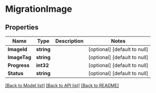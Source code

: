 # MigrationImage

## Properties
Name | Type | Description | Notes
------------ | ------------- | ------------- | -------------
**ImageId** | **string** |  | [optional] [default to null]
**ImageTag** | **string** |  | [optional] [default to null]
**Progress** | **int32** |  | [optional] [default to null]
**Status** | **string** |  | [optional] [default to null]

[[Back to Model list]](../README.md#documentation-for-models) [[Back to API list]](../README.md#documentation-for-api-endpoints) [[Back to README]](../README.md)

